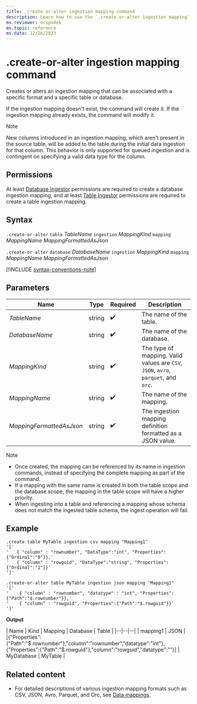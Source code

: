 ```yaml
---
title: .create-or-alter ingestion mapping command
description: Learn how to use the `.create-or-alter ingestion mapping` command to create or alter an ingestion mapping.
ms.reviewer: orspodek
ms.topic: reference
ms.date: 12/26/2023
---
```

# .create-or-alter ingestion mapping command

Creates or alters an ingestion mapping that can be associated with a specific format and a specific table or database.

If the ingestion mapping doesn't exist, the command will create it. If the ingestion mapping already exists, the command will modify it.

> [!NOTE]
> New columns introduced in an ingestion mapping, which aren't present in the source table, will be added to the table during the initial data ingestion for that column. This behavior is only supported for queued ingestion and is contingent on specifying a valid data type for the column.

## Permissions

At least [Database Ingestor](access-control/role-based-access-control.md) permissions are required to create a database ingestion mapping, and at least [Table Ingestor](access-control/role-based-access-control.md) permissions are required to create a table ingestion mapping.

## Syntax

`.create-or-alter` `table` *TableName* `ingestion` *MappingKind* `mapping` *MappingName* *MappingFormattedAsJson*

`.create-or-alter` `database` *DatabaseName* `ingestion` *MappingKind* `mapping` *MappingName* *MappingFormattedAsJson*

[!INCLUDE [syntax-conventions-note](../../includes/syntax-conventions-note.md)]

## Parameters

|Name|Type|Required|Description|
|--|--|--|--|
| *TableName* | string |  :heavy_check_mark: | The name of the table.|
| *DatabaseName* | string |  :heavy_check_mark: | The name of the database.|
| *MappingKind* | string |  :heavy_check_mark: | The type of mapping. Valid values are `CSV`, `JSON`, `avro`, `parquet`, and `orc`.|
| *MappingName* | string |  :heavy_check_mark: | The name of the mapping.|
| *MappingFormattedAsJson* | string |  :heavy_check_mark: | The ingestion mapping definition formatted as a JSON value.|

> [!NOTE]
>
> * Once created, the mapping can be referenced by its name in ingestion commands, instead of specifying the complete mapping as part of the command.
> * If a mapping with the same name is created in both the table scope and the database scope, the mapping in the table scope will have a higher priority.
> * When ingesting into a table and referencing a mapping whose schema does not match the ingested table schema, the ingest operation will fail.

## Example

```kusto
.create table MyTable ingestion csv mapping "Mapping1"
'['
'   { "column" : "rownumber", "DataType":"int", "Properties":{"Ordinal":"0"}},'
'   { "column" : "rowguid", "DataType":"string", "Properties":{"Ordinal":"1"}}'
']'

.create-or-alter table MyTable ingestion json mapping "Mapping1"
'['
'    { "column" : "rownumber", "datatype" : "int", "Properties":{"Path":"$.rownumber"}},'
'    { "column" : "rowguid", "Properties":{"Path":"$.rowguid"}}'
']'
```

**Output**

| Name | Kind | Mapping | Database | Table |
|--|--|--|
| mapping1 | JSON | [{"Properties":{"Path":"$.rownumber"},"column":"rownumber","datatype":"int"},{"Properties":{"Path":"$.rowguid"},"column":"rowguid","datatype":""}] | MyDatabase | MyTable |

## Related content

* For detailed descriptions of various ingestion mapping formats such as CSV, JSON, Avro, Parquet, and Orc, see [Data mappings](mappings.md).
